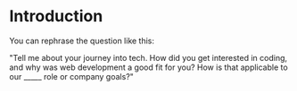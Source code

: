 Introduction
==

You can rephrase the question like this:

"Tell me about your journey into tech. How did you get interested in coding, and why was web development a good fit for you? How is that applicable to our _____ role or company goals?"

